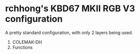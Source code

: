# rchhong's KBD67 MKII RGB V3 configuration

A pretty standard configuration, with only 2 layers being used.
1. COLEMAK-DH
2. Functions
